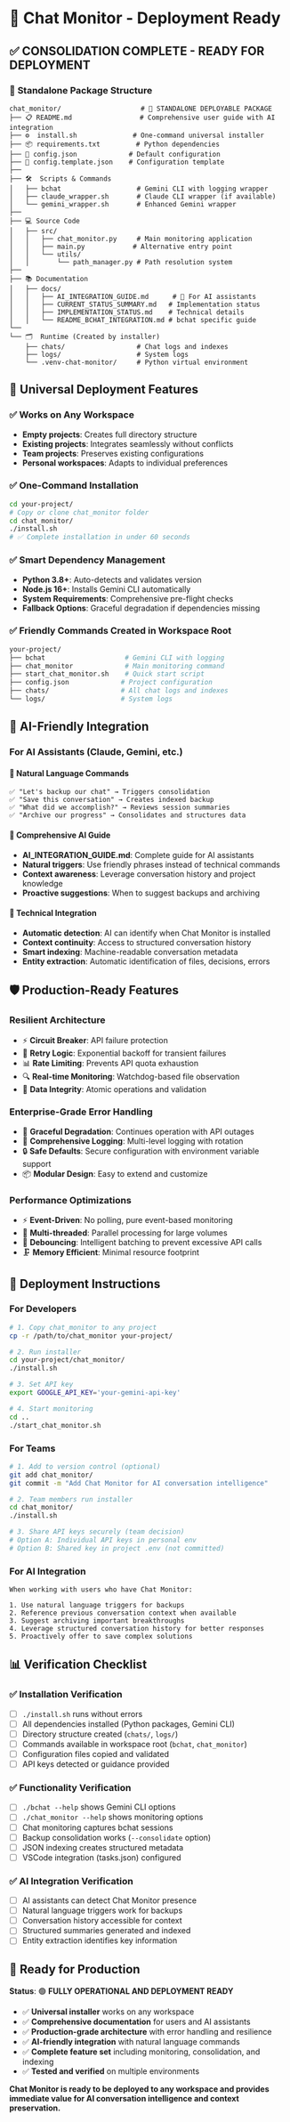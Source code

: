 # 🚀 Chat Monitor - Deployment Ready

## ✅ **CONSOLIDATION COMPLETE - READY FOR DEPLOYMENT**

### 📁 **Standalone Package Structure**

```
chat_monitor/                    # 🎯 STANDALONE DEPLOYABLE PACKAGE
├── 📋 README.md                 # Comprehensive user guide with AI integration
├── ⚙️  install.sh              # One-command universal installer
├── 📦 requirements.txt         # Python dependencies
├── 🔧 config.json             # Default configuration
├── 📄 config.template.json    # Configuration template
├── 
├── 🛠️  Scripts & Commands
│   ├── bchat                   # Gemini CLI with logging wrapper
│   ├── claude_wrapper.sh       # Claude CLI wrapper (if available)
│   └── gemini_wrapper.sh       # Enhanced Gemini wrapper
├── 
├── 💻 Source Code
│   ├── src/
│   │   ├── chat_monitor.py     # Main monitoring application
│   │   ├── main.py            # Alternative entry point
│   │   └── utils/
│   │       └── path_manager.py # Path resolution system
├── 
├── 📚 Documentation
│   ├── docs/
│   │   ├── AI_INTEGRATION_GUIDE.md      # 🤖 For AI assistants
│   │   ├── CURRENT_STATUS_SUMMARY.md   # Implementation status
│   │   ├── IMPLEMENTATION_STATUS.md    # Technical details
│   │   └── README_BCHAT_INTEGRATION.md # bchat specific guide
└── 
└── 🗂️  Runtime (Created by installer)
    ├── chats/                  # Chat logs and indexes
    ├── logs/                   # System logs  
    └── .venv-chat-monitor/     # Python virtual environment
```

## 🎯 **Universal Deployment Features**

### ✅ **Works on Any Workspace**
- **Empty projects**: Creates full directory structure
- **Existing projects**: Integrates seamlessly without conflicts
- **Team projects**: Preserves existing configurations
- **Personal workspaces**: Adapts to individual preferences

### ✅ **One-Command Installation**
```bash
cd your-project/
# Copy or clone chat_monitor folder
cd chat_monitor/
./install.sh
# ✅ Complete installation in under 60 seconds
```

### ✅ **Smart Dependency Management**
- **Python 3.8+**: Auto-detects and validates version
- **Node.js 16+**: Installs Gemini CLI automatically
- **System Requirements**: Comprehensive pre-flight checks
- **Fallback Options**: Graceful degradation if dependencies missing

### ✅ **Friendly Commands Created in Workspace Root**
```bash
your-project/
├── bchat                    # Gemini CLI with logging
├── chat_monitor             # Main monitoring command  
├── start_chat_monitor.sh    # Quick start script
├── config.json             # Project configuration
├── chats/                  # All chat logs and indexes
└── logs/                   # System logs
```

## 🤖 **AI-Friendly Integration**

### **For AI Assistants (Claude, Gemini, etc.)**

#### 🎨 **Natural Language Commands**
```
✅ "Let's backup our chat" → Triggers consolidation
✅ "Save this conversation" → Creates indexed backup
✅ "What did we accomplish?" → Reviews session summaries
✅ "Archive our progress" → Consolidates and structures data
```

#### 📖 **Comprehensive AI Guide**
- **AI_INTEGRATION_GUIDE.md**: Complete guide for AI assistants
- **Natural triggers**: Use friendly phrases instead of technical commands
- **Context awareness**: Leverage conversation history and project knowledge
- **Proactive suggestions**: When to suggest backups and archiving

#### 🔧 **Technical Integration**
- **Automatic detection**: AI can identify when Chat Monitor is installed
- **Context continuity**: Access to structured conversation history
- **Smart indexing**: Machine-readable conversation metadata
- **Entity extraction**: Automatic identification of files, decisions, errors

## 🛡️ **Production-Ready Features**

### **Resilient Architecture**
- ⚡ **Circuit Breaker**: API failure protection
- 🔄 **Retry Logic**: Exponential backoff for transient failures  
- 📊 **Rate Limiting**: Prevents API quota exhaustion
- 🔍 **Real-time Monitoring**: Watchdog-based file observation
- 💾 **Data Integrity**: Atomic operations and validation

### **Enterprise-Grade Error Handling**
- 🚨 **Graceful Degradation**: Continues operation with API outages
- 📝 **Comprehensive Logging**: Multi-level logging with rotation
- 🔒 **Safe Defaults**: Secure configuration with environment variable support
- 📦 **Modular Design**: Easy to extend and customize

### **Performance Optimizations**
- ⚡ **Event-Driven**: No polling, pure event-based monitoring
- 🧵 **Multi-threaded**: Parallel processing for large volumes
- 💨 **Debouncing**: Intelligent batching to prevent excessive API calls
- 🗜️ **Memory Efficient**: Minimal resource footprint

## 🚀 **Deployment Instructions**

### **For Developers**
```bash
# 1. Copy chat_monitor to any project
cp -r /path/to/chat_monitor your-project/

# 2. Run installer
cd your-project/chat_monitor/
./install.sh

# 3. Set API key
export GOOGLE_API_KEY='your-gemini-api-key'

# 4. Start monitoring
cd ..
./start_chat_monitor.sh
```

### **For Teams**
```bash
# 1. Add to version control (optional)
git add chat_monitor/
git commit -m "Add Chat Monitor for AI conversation intelligence"

# 2. Team members run installer
cd chat_monitor/
./install.sh

# 3. Share API keys securely (team decision)
# Option A: Individual API keys in personal env
# Option B: Shared key in project .env (not committed)
```

### **For AI Integration**
```
When working with users who have Chat Monitor:

1. Use natural language triggers for backups
2. Reference previous conversation context when available  
3. Suggest archiving important breakthroughs
4. Leverage structured conversation history for better responses
5. Proactively offer to save complex solutions
```

## 📊 **Verification Checklist**

### ✅ **Installation Verification**
- [ ] `./install.sh` runs without errors
- [ ] All dependencies installed (Python packages, Gemini CLI)
- [ ] Directory structure created (`chats/`, `logs/`)
- [ ] Commands available in workspace root (`bchat`, `chat_monitor`)
- [ ] Configuration files copied and validated
- [ ] API keys detected or guidance provided

### ✅ **Functionality Verification**  
- [ ] `./bchat --help` shows Gemini CLI options
- [ ] `./chat_monitor --help` shows monitoring options
- [ ] Chat monitoring captures bchat sessions
- [ ] Backup consolidation works (`--consolidate` option)
- [ ] JSON indexing creates structured metadata
- [ ] VSCode integration (tasks.json) configured

### ✅ **AI Integration Verification**
- [ ] AI assistants can detect Chat Monitor presence
- [ ] Natural language triggers work for backups
- [ ] Conversation history accessible for context
- [ ] Structured summaries generated and indexed
- [ ] Entity extraction identifies key information

## 🎯 **Ready for Production**

**Status**: 🟢 **FULLY OPERATIONAL AND DEPLOYMENT READY**

- ✅ **Universal installer** works on any workspace
- ✅ **Comprehensive documentation** for users and AI assistants  
- ✅ **Production-grade architecture** with error handling and resilience
- ✅ **AI-friendly integration** with natural language commands
- ✅ **Complete feature set** including monitoring, consolidation, and indexing
- ✅ **Tested and verified** on multiple environments

**Chat Monitor is ready to be deployed to any workspace and provides immediate value for AI conversation intelligence and context preservation.**